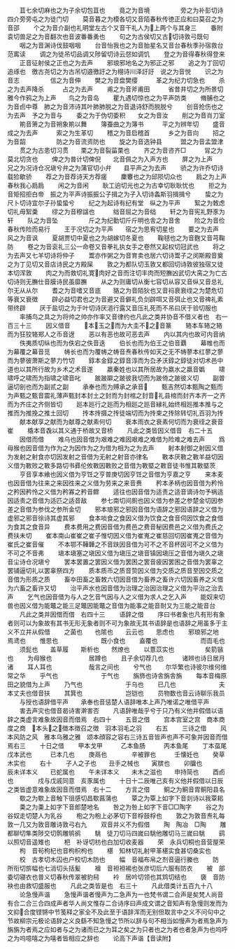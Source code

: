 <!-- { "loadSidebar": true } -->
　　苴七余切麻也之为子余切包苴也
　　竟之为音境　　　　　旁之为补彭切诗四介旁旁屯之为徒门切
　　莫音暮之为模各切又音陌春秋传徳正应和曰莫召之为音邵
　　个之为音介副也礼明堂左古个又音干礼人为上两个与其身三
　　番附袁切兽足之为音翻次也音波番番勇也
　　句之为古侯切又古切诗敦弓既句
　　咽之为音渊诗伐鼓咽咽
　　台音怡我也之为音胎星名又音台春秋季孙宿救台范寗读
　　调之为徒吊切品调又陟留切诗云惄如调饥
　　登之为音得春秋得登来
　　正音征射侯之正也之为去声
　　邪琅邪地名之为邪正之邪
　　追之为丁回切追琢也　徼古尧切之为古吊切邉徼訏之为栩诗川泽訏訏　说之为音悦
　　识之为音志　　　　　信之为音伸
　　樊之为音盘樊缨　　　革之为纪力切急也
　　杀之为去声降杀　　　占之为去声
　　甫之为音斧甫田　　　省昔井切之为所景切雅今作鸦之为上声　　鸟之为音岛
　　瞿九遇切惊也之为平声防类
　　脩脯也之为音卣中尊　肺之为音沛诗其叶肺肺脱之为音退诗舒而脱脱兮
　　创音抢伤也之为去声　予之为音与
　　委之为于伪切委积　　女之为音汝
　　削之为音肖刀室
　　箾音箫之为音朔象箾以舞
　　簿蚕曲之为簿书　　　平之为辨年切
　　盛音成之为去声　　　索之为生革切
　　稽之为音启稽首　　　乡之为音向
　　招之为音韶　　　　　防之为音流资防也
　　旋之为音选钟县　　　盟之为音孟盟津
　　贯之为古患切习贯　　栗之为音裂菑栗也
　　齐之为音咨齐□　　　冐之为莫北切贪也
　　俾之为普计切俾倪　　北音佩之为入声方也
　　屏之为上声　　　　　兄之为况诗仓况塡兮弁之为蒲官切小弁　　县平声之为去声
　　骄之为许乔切诗载猃歇骄
　　荐之为音荐诗天方荐瘥
　　麇麞也之为邱陨切众也
　　扃之为上声春秋我心扃扃
　　闲之为音闲
　　耿工逈切光也之为古幸切耿耿忧也
　　拒之为音矩招拒白帝　振之为平声诗振振公子揖之为子入切诗螽斯羽揖揖兮
　　蛰之为尺卜切诗宜尔子孙蛰蛰兮
　　纪之为起诗有纪有堂　纵之为平声
　　絮之为敇虑切礼毋絮羮
　　缪之为音穆諡也　　　绌音屈之为音绌
　　轩之为音宪礼野豕为轩
　　队之为音坠　　　　　斤之为纪勤切斤斤明也舎之为音舍
　　险之为音俭春秋传险而易行
　　王于况切之为平声　　宿之为思宥切星也
　　要之为去声　　　　　风之为音讽
　　夏胡贾切中夏也之为胡嫁切冬夏也
　　鞠毬也之为音麴又音芎鞠防
　　卷之为音衮礼三公一命卷又音拳礼执女手之卷然又起权切冠武也
　　将之为去声又七羊切诗将仲子
　　鬻亦作粥之为音育卖也居六切诗鬻子之闵斯殿音奠之为丁见切又音店诗民之方殿屎
　　敦之为都队切玉敦又都回切诗敦彼独宿又徒本切浑敦
　　肉之为而救切礼寛肉好之音而注切丰肉而短膴凶武切大脔之为亡古切诗则无膴仕音膜诗民虽靡膴
　　从之为则庸切从衡七容切从容又音纵又音总礼尔无从从尔
　　耆之为音嗜又音底　　貉之为音陌狄也又音祃衰衰绖之为楚危切等衰又衰徴
　　辟必益切君也之为音避又音僻礼负剑辟咡又音弭止也又音禆礼素带终辟
　　厌于盐切之为于叶切诗厌浥行露又音压礼死而不吊曰厌于验切服也
　　率捕鸟之具之为将帅之帅亦作率又音律约也凡此之类并协音不借义者也　右一百三十三
　　因义借音
　　本玉之而为大圭不之音篆
　　辂本车辂之辂而为狂狡辂郑人之币音迓
　　恶以有恶也故可恶去声
　　内以其内也故可内音纳
　　佚夷质切纵也而为佚宕之佚音迭
　　伯长也而为伯王之伯音覇
　　幕帷也而为幕覆之幕音觅
　　帱长也而为覆帱之帱音焘春秋传如天之无不帱蓼本红蓼之蓼而为蓼彼萧斯之蓼力竹切
　　錞本金錞之錞音淳而为厹矛沃錞之錞徒对切术邑中道也以其所行故为乡术之术音遂
　　嬴秦姓也以其所居故为嬴水之嬴音嬀
　　啸啸呼之啸而为指啸之啸音叱
　　跛跛躃之跛彼我切而为跛倚之跛彼义切
　　副普逼切剖也而为副贰之副
　　承奉也而为赙承之承音
　　甄吉然切本甄陶之甄而为声甄之甄音震礼薄声甄封本封土之封而为封棺之封音礼县棺而封齐本齐一之齐而为齐庄之齐侧皆切
　　廵本廵行之廵而为相廵之廵音縁礼始终相廵推本推与之推而为推挽之推土回切
　　抟本抟摄之抟徒端切而为抟束之抟除转切礼百羽为抟
　　献本献享之献而为献尊之献素何切
　　衰本雨衣之衰素何切而为衰绖之衰音崔
　　橇本音毳以其义通于桥故又音桥
　　凡此之类皆因义借音　右二十五
　　因借而借
　　难乌也因音借为艰难之难因艰难之难借为险难之难去声
　　爲母猴也因音借为作为之为因作为之为借为相为之为去声
　　射本射御之射因义借为发射之射食亦切因发射之音借为无射之射音亦律名
　　斁本厌斁之斁羊益切因义借为斁败之斁多路切书彞伦攸斁因斁败之音借为斁塈之斁音徒书惟其斁塈茨
　　亨音享本飨也因义借为亨饪之亨普庚切因亨饪之音借为亨嘉之亨
　　来本麦也因音借为往来之来因徃来之义借为劳来之来音赉
　　矜本矛柄也因音借为矜怜之矜因矜怜之义借为矜寡之矜音鳏
　　适往也因音借为适责之适音谪诗勿予祸适因适责之音借为适匹之适音敌
　　参七南切间厠也因义借为参差之参楚金切因参差之音借为参伐之参所金切
　　邪本琅邪之邪因音借为语辞之邪因语辞之义借为虚邪之邪音徐诗其虚其邪
　　食本啖食之食因义借为饮食之食音伺因饮食之食借为食其之食音异
　　费本费用之费因音借为费邑之费音秘因费邑之义借为费氏之费扶未切
　　崔本南山崔崔之崔子惟切因义借为崔嵬之崔慈回切因崔嵬之音借为崔氏之崔音催
　　不本鄂不鞾韡之不音趺因音借为可不之不音杯因可不之义借为不可之不音弗
　　塡本塡塞之塡因义借为塡压之塡音镇因塡压之音借为塡久之塡音尘诗仓况塡兮
　　罢本罢置之罢因义借为罢困之罢音疲因罢困之音借为罢辜之罢铺逼切礼以罢辜祭四方
　　质本质币之质音贽因义借为交质之质音至因交质之音借为形质之质
　　畜夲田畜之畜敇六切因音借为畜养之畜许六切因畜养之义借为六畜之畜许又切
　　治平声水也因音借为治理之治因治理之义借为平治之治去声
　　乞气也因音借为与人之乞音气因与人之义借为求人之乞入声
　　能奴来切兽也因义借为能鼈之能三足鼈因能鼈之音借为能事之能音耐又为三能之能音台
　　凡此之类并因借而借　右四十三
　　语辞之借
　　序曰书者象也凡有形有象者则可以为象故有其书无形无象者则不可为象故无其书语辞是也语辞之用虽多于主义不立并从假借
　　之菌也　　也隂也　　云云也　　思虑也
　　邪琅邪之地　　　　　焉鸢也
　　惟思也　　　　　　　既小食也
　　盍覆也　　　　　　　而靣毛也
　　须髭也　　盖草履　　斯析也　　然燎也
　　以薏苡实也　　　　　矣箭镞也
　　为母猴也　　　　　　居蹲也
　　且子余切荐几也　　　诸辨也诗日居月诸
　　耳人耳也　　　　　　哉言之间也
　　兮气也
　　尔华繁也诗彼尔维何维常之华
　　乎气也　　　　　　　于气也
　　旃斾也诗舎旃舎旃
　　每本音梅原田之貌借为上声
　　乃气也　　　　　　　于乌也
　　已几也　　　　　　　夫本丈夫也借音扶
　　其箕也　　　　　　　岂铠也
　　员物数也音云诗聊乐我员
　　与授也语辞借平声　　承奉也音惩楚人语辞唯本上声乃唯诺之唯借平声
　　害去声灾也借音曷诗害澣害否
　　凡语辞唯哉乎兮于只乃有义他并假借以语辞之类虚言难象故因音而借焉　右四十
　　五音之借
　　宫本宫室之宫　商本商度之商　本头之徴本徴召之徴　羽本羽毛之羽
　　右五
　　三诗之借
　　风本风防之风　雅本乌雅之雅　颂本顔容之容右三诗五音皆声也声不可象并因音而借焉右三
　　十日之借
　　甲本戈甲　　　乙本鱼肠　　　丙本鱼尾
　　丁本虿尾　　　戊本武也　　　已本几也
　　庚鬲也　　　　辛被罪也　　　壬懐妊也
　　癸草木实也
　　右十
　　子人之子也　　丑手之械也　　寅膑也
　　卯牖也　　　　辰未详本义　　已蛇属也
　　午未详本义　　未木之滋也　　申持简也
　　酉卣也　　　　戍与戊戚同意　亥豕属也
　　十日十二辰唯己亥有义他并假借以日辰之类皆虚意难象故因音而借焉　右十二
　　方言之借
　　鲖之为鲖音胄鲖阳县名
　　歜之为歜上音触下徂感切昌歜菖蒲也
　　覃之为覃上如字下音剡诗以我覃耜
　　羮之为羮上如字下音郎楚地名
　　咎之为咎上如字下音□□陶字
　　谷之为谷奴走切楚人为乳谷
　　枹之为枹上必茅切下音桴鼓桴也
　　敦之为敦音焘礼每敦一几又为敦音雕诗敦弓右九
　　双音并义不为假借
　　陶　陶冶　□陶
　　雕　都聊切隼类陟交切鹘雕鸲鹆
　　駣　徒刀切马四嵗曰駣他雕切马三嵗曰駣
　　鹞　以照切音遥雉也
　　杷　补讶切枋也白加切收麦器
　　荣　永兵切桐也音营屋荣
　　枸　音茍枸杞也音枸枳枸也
　　椹　知林切礼射甲革椹实食甚切桑实也
　　校　古孝切木囚也户校切木防也
　　幅　音福布帛之剂音逼行縢也
　　防　所衔切旂幅也七消切头括髪
　　襢　音袒袒裼也张彦切后六服有防衣
　　被　部委切寝衣也普义切春秋传翠被豹舄
　　袊　居吟切领也其鸩切结也
　　褏　音防袂也由救切盛服也
　　凡此之类皆是也　右三十
　　凡此借类计五百九十八
　　论急慢声谐
　　急慢声谐者慢声为二急声为一也梵书谓二合声是矣梵人尚音有合二合三合四成声者华人尚文惟存二合诗序曰声成文谓之音知声有急慢则发而为文抑合度铿锵中节笺释之家全不及此至于语辞浑而无别但取言中之义不问句中之节故柳宗元极论语辞之义良繇不知急慢之节所以辞与句不相当如慢声为者焉急声为旃旃为者焉之应如者与之为诸而已之为耳之矣之为只者也之为者也者急声为也呜呼之为呜噫嘻之为嘻者皆相应之辞也
　　论高下声谐【音读附】
